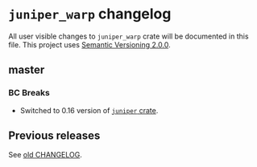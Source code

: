 `juniper_warp` changelog
========================

All user visible changes to `juniper_warp` crate will be documented in this file. This project uses [Semantic Versioning 2.0.0].




## master

### BC Breaks

- Switched to 0.16 version of [`juniper` crate].




## Previous releases

See [old CHANGELOG](/../../blob/juniper_warp-v0.7.0/juniper_warp/CHANGELOG.md).




[`juniper` crate]: https://docs.rs/juniper
[Semantic Versioning 2.0.0]: https://semver.org
